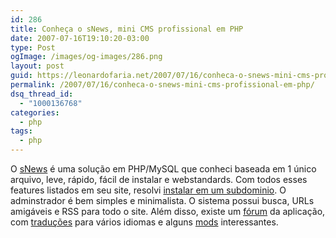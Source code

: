 ```yaml
---
id: 286
title: Conheça o sNews, mini CMS profissional em PHP
date: 2007-07-16T19:10:20-03:00
type: Post
ogImage: /images/og-images/286.png
layout: post
guid: https://leonardofaria.net/2007/07/16/conheca-o-snews-mini-cms-profissional-em-php/
permalink: /2007/07/16/conheca-o-snews-mini-cms-profissional-em-php/
dsq_thread_id:
  - "1000136768"
categories:
  - php
tags:
  - php
---
```

O [sNews](http://www.solucija.com/home/snews/) é uma solução em PHP/MySQL que conheci baseada em 1 único arquivo, leve, rápido, fácil de instalar e webstandards. Com todos esses features listados em seu site, resolvi [instalar em um subdominio](http://www.snews.leonardofaria.net). O adminstrador é bem simples e minimalista. O sistema possui busca, URLs amigáveis e RSS para todo o site. Além disso, existe um [fórum](http://forum.solucija.com/) da aplicação, com [traduções](http://forum.solucija.com/viewforum.php?id=52) para vários idiomas e alguns [mods](http://forum.solucija.com/viewforum.php?id=50) interessantes.
